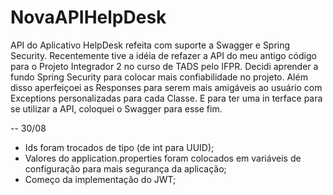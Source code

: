 # NovaAPIHelpDesk
API do Aplicativo HelpDesk refeita com suporte a Swagger e Spring Security.
Recentemente tive a idéia de refazer a API do meu antigo código para o Projeto Integrador 2 no curso de TADS pelo IFPR. Decidi aprender a fundo Spring Security para colocar
mais confiabilidade no projeto. Além disso aperfeiçoei as Responses para serem mais amigáveis ao usuário com Exceptions personalizadas para cada Classe. E para ter uma in
terface para se utilizar a API, coloquei o Swagger para esse fim.

-- 30/08

- Ids foram trocados de tipo (de int para UUID);
- Valores do application.properties foram colocados em variáveis de configuração para mais segurança da aplicação;
- Começo da implementação do JWT;

